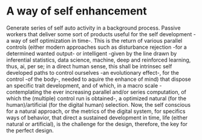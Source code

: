 # A way of self enhancement

Generate series of self auto activity in a background process. Passive workers that deliver some sort of products useful for the self development -a way of self optimization in time-. This is the return of various parallel controls (either modern approaches such as disturbance rejection -for a determined wanted output- or intelligent -given by the line drawn by inferential statistics, data science, machine, deep and reinforced learning, thus, ai, per se; in a direct human sense, this shall be intrinsec self developed paths to control ourselves -an evolutionary effect-, for the control -of the body-, needed to aquire the enhance of mind) that dispose an specific trait development, and of which, in a macro scale -contemplating the ever increasing parallel and/or series computation, of which the (multiple) control run is obtained-, a optimized natural (for the human)/artificial (for the digital human) selection. Now, the self conscious for a natural approach, or the metrics of the digital system, for specifics ways of behavior, that direct a sustained development in time, life (either natural or artificial), is the challenge for the design, therefore, the key for the perfect design.